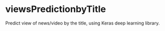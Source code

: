 # viewsPredictionbyTitle
Predict view of news/video by the title, using Keras deep learning library.
